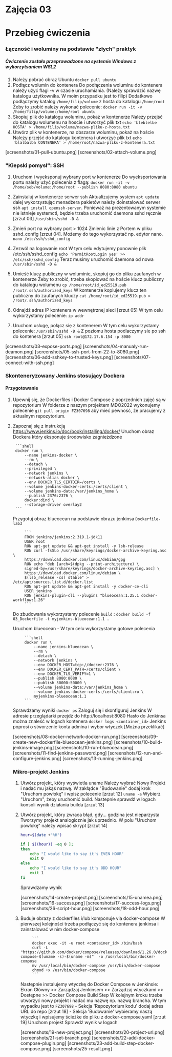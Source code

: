 # Zajęcia 03

# Przebieg ćwiczenia
### Łączność i woluminy na podstawie "złych" praktyk
##### Ćwiczenie zostało przeprowadzone na systemie Windows z wykorzytsaniem WSL2
1. Należy pobrać obraz Ubuntu   `docker pull ubuntu`
2. Podłącz wolumin do kontenera 
    Do podłączenia woluminu do kontenera należy użyć flagi -v w czasie uruchamiania. (Należy sprawdzić nazwę katalogu użytkownika. W moim przypadku jest to filip)
    Dodatkowo podłączymy katalog `/home/filip/volume` z hosta do katalogu `/home/root` 
    Żeby to zrobić należy wykonać polecenie: `docker run -it -v /home/filip/volume:/home/root ubuntu`
3. Skopiuj plik do katalogu woluminu, pokaż w kontenerze 
    Należy przejść do katalogu wolumenu na hoscie i utworzyć plik txt `echo 'bleblelbe HOSTA' > /home/filip/volume/nazwa-pliku-z-hosta.txt`
4. Utwórz plik w kontenerze, na obszarze woluminu, pokaż na hoście
   Należy przejść do katalogu kontenera i utworzyć plik txt `echo 'blalbalba CONTENERA' > /home/root/nazwa-pliku-z-kontenera.txt`

[screenshots/01-pull-ubuntu.png]
[screenshots/02-attach-volume.png]

### "Kiepski pomysł": SSH
1. Uruchom i wyeksponuj wybrany port w kontenerze
    Do wyeksportowania portu należy użyć polecenia z flagą: `docker run -it -v /home/seb/volume:/home/root --publish 8080:8080 ubuntu`

2. Zainstaluj w kontenerze serwer ssh
    Aktualizujemy system `apt update` dalej wykorzystując menadżera pakietów należy doinstalować serwer ssh `apt install openssh-server`.
    Ponieważ na prezentowanym systemie nie istnieje systemctl, będzie trzeba uruchomić daemona sshd ręcznie [zrzut 03] `/usr/sbin/sshd -D &`
3. Zmień port na wybrany port > 1024
    Zmienic linie z Portem w pliku sshd_config [zrzut 04]. Możemy do tego wykorzystać np. edytor nano. `nano /etc/ssh/sshd_config`
4. Zezwól na logowanie root
    W tym celu edytujemy ponownie plik /etc/ssh/sshd_config `echo 'PermitRootLogin yes' >> /etc/ssh/sshd_config`
    Teraz musimy uruchomić daemona od nowa `/usr/sbin/sshd -D &`
5. Umieść klucz publiczny w woluminie, skopiuj go do pliku zaufanych w kontenerze
    Żeby to zrobić, trzeba skopiować na hoście klucz publiczny do katalogu wolumenu `cp /home/root/id_ed25519.pub /root/.ssh/authorized_keys`
    W kontenerze kopiujemy klucz ten publiczny do zaufanych kluczy `cat /home/root/id_ed25519.pub > /root/.ssh/authorized_keys`
6. Odnajdź adres IP kontenera w wewnętrznej sieci [zrzut 05]
    W tym celu wykorzystamy polecenie: `ip addr`
        
7. Uruchom usługę, połącz się z kontenerem
    W tym celu wykorzystamy polecenie: `/usr/sbin/sshd -D &`
    Z poziomu hosta podlaczymy sie po ssh do kontenera [zrzut 05] `ssh root@172.17.6.154 -p 8080`

[screenshots/03-expose-ports.png]
[screenshots/04-manualy-run-deamon.png]
[screenshots/05-ssh-port-from-22-to-8080.png]
[screenshots/06-add-sshkey-to-trusted-keys.png]
[screenshots/07-connect-with-ssh.png]

### Skonteneryzowany Jenkins stosujący Dockera
#### Przygotowanie
1. Upewnij się, że Dockerfiles i Docker Compose z poprzednich zajęć są w repozytorium
    W folderze z naszym projektem MDO2022 wykonujemy polecenie `git pull origin FZ307698` aby mieć pewność, że pracujemy z aktualnym repozytorium.

2. Zapoznaj się z instrukcją https://www.jenkins.io/doc/book/installing/docker/
    Uruchom obraz Dockera który eksponuje środowisko zagnieżdżone
    
        ```shell
        docker run \
            --name jenkins-docker \
            --rm \
            --detach \
            --privileged \
            --network jenkins \
            --network-alias docker \
            --env DOCKER_TLS_CERTDIR=/certs \
            --volume jenkins-docker-certs:/certs/client \
            --volume jenkins-data:/var/jenkins_home \
            --publish 2376:2376 \
            docker:dind \
            --storage-driver overlay2
        ```
    Przygotuj obraz blueocean na podstawie obrazu jenkinsa `Dockerfile-lab3`
        
            ```
            FROM jenkins/jenkins:2.319.1-jdk11
            USER root
            RUN apt-get update && apt-get install -y lsb-release
            RUN curl -fsSLo /usr/share/keyrings/docker-archive-keyring.asc \
            https://download.docker.com/linux/debian/gpg
            RUN echo "deb [arch=$(dpkg --print-architecture) \
            signed-by=/usr/share/keyrings/docker-archive-keyring.asc] \
            https://download.docker.com/linux/debian \
            $(lsb_release -cs) stable" > /etc/apt/sources.list.d/docker.list
            RUN apt-get update && apt-get install -y docker-ce-cli
            USER jenkins
            RUN jenkins-plugin-cli --plugins "blueocean:1.25.1 docker-workflow:1.26"
            ```
            
    Do zbudowania wykorzystamy polecenie `build` : `docker build -f 03_Dockerfile -t myjenkins-blueocean:1.1 .`
        
    Uruchom blueocean - W tym celu wykorzystamy gotowe polecenia
        
            ```shell
            docker run \
                --name jenkins-blueocean \
                --rm \
                --detach \
                --network jenkins \
                --env DOCKER_HOST=tcp://docker:2376 \
                --env DOCKER_CERT_PATH=/certs/client \
                --env DOCKER_TLS_VERIFY=1 \
                --publish 8080:8080 \
                --publish 50000:50000 \
                --volume jenkins-data:/var/jenkins_home \
                --volume jenkins-docker-certs:/certs/client:ro \
                myjenkins-blueocean:1.1
            ```
    Sprawdzamy wyniki `docker ps`
    Zaloguj się i skonfiguruj Jenkins 
    W adresie przeglądarki przejdź do http://localhost:8080 
        Hasło do Jenkinsa można znaleść w logach kontenera `docker logs <container_id>`
        Jenkins poprosi o stworzenie konta admina i wybor wtyczek [Można przeklikać]
    
    [screenshots/08-docker-network-docker-run.png]
    [screenshots/09-create-new-dockerfile-blueocean-jenkins.png]
    [screenshots/10-build-jenkins-image.png]
    [screenshots/10-run-blueocean.png]
    [screenshots/11-find-jenkins-password.png]
    [screenshots/12-run-and-configure-jenkins.png]
    [screenshots/13-running-jenkins.png]
    
    ### Mikro-projekt Jenkins

    1. Utwórz projekt, który wyświetla uname
        Należy wybrać Nowy Projekt i nadać mu jakąś nazwę. W zakłądce "Budowanie" dodaj krok "Uruchom powłokę" i wpisz polecenie [zrzut 12] `uname -a`
        Wybierz "Uruchom", żeby uruchomić build. Nastepnie sprawdź w logach konsoli wynik działania builda [zrzut 13]
        
    2. Utwórz projekt, który zwraca błąd, gdy... godzina jest nieparzysta 
        Tworzymy projekt analogicznie jak uprzednio. W polu "Uruchom powłokę" należy wpisać skrypt [zrzut 14]

        ```bash
        hour=$(date +"%H")

        if [ $((hour)) -eq 0 ]; 
        then
            echo "I would like to say it's EVEN HOUR"
            exit 0
        else
            echo "I would like to say it's ODD HOUR"
            exit 1
        fi
        ```
        Sprawdzamy wynik
        
        [screenshots/14-create-project.png]
        [screenshots/15-unamea.png]
        [screenshots/16-success.png]
        [screenshots/17-success-logs.png]
        [screenshots/26-script-hour.png]
        [screenshots/18-odd-hour.png]
        
    3. Buduje obrazy z dockerfiles i/lub komponuje via docker-compose
        W pierwszej kolejności trzeba podłączyć się do kontenera jenkinsa i zainstalować w nim docker-compose
        
                ```
                docker exec -it -u root <container_id> /bin/bash
                curl -L "https://github.com/docker/compose/releases/download/1.26.0/docker-compose-$(uname -s)-$(uname -m)"  -o /usr/local/bin/docker-compose
                mv /usr/local/bin/docker-compose /usr/bin/docker-compose
                chmod +x /usr/bin/docker-compose
                ```
        Następnie instalujemy wtyczkę do Docker Compose w Jenkinsie:
        Ekran Główny >> Zarządzaj Jenkinsem >> Zarządzaj wtyczkami >> Dostępne >> Docker Compose Build Step
        W kolejnym kroku trzeba utworzyć nowy projekt i nadać mu nazwę np. nazwą brancha. W tym wypadku jest to `FZ307698`
            - Sekcja 'Repozytorium kodu' dodaj adres URL do repo [zrzut 18]
            - Sekcja 'Budowanie' wybieramy naszą wtyczkę i wpisujemy ścieżke do pliku z docker-compose.yaml [zrzut 19]
        Uruchom projekt
        Sprawdź wynik w logach
        
        [screenshots/19-new-project.png]
        [screenshots/20-project-url.png]
        [screenshots/21-set-branch.png]
        [screenshots/22-add-docker-compose-plugin.png]
        [screenshots/23-add-build-step-docker-compose.png]
        [screenshots/25-result.png]